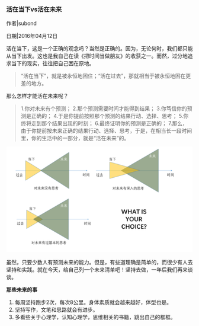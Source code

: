 ### 活在当下vs活在未来

作者|subond

日期|2016年04月12日

活在当下，这是一个正确的观念吗？当然是正确的。因为，无论何时，我们都只能从当下出发。这也是我自己在读《把时间当做朋友》的收获之一。而然，过分地追求当下的现实，往往把自己困在原地。

> “活在当下”，就是被永恒地困住；“活在过去”，那就相当于被永恒地困在更差的地方。

那么怎样才能活在未来呢？

> 1.你对未来有个预测；
> 2.那个预测需要时间才能得到结果；
> 3.你笃信你的预测是正确的；
> 4.于是你提前按照那个预测的结果行动、选择、思考；
> 5.你终将走到那个结果出现的时刻；
> 6.最终证明你的预测是正确的；
> 7.那么，由于你提前按未来正确的结果行动、选择、思考，于是，在相当长一段时间里，你的生活中的一部分，就是“活在未来”的。

![活在未来](./image/live-in-furture.png)

虽然，只要少数人有预测未来的能力。但是，有些道理确是简单的，而很少有人去坚持和实践。就在今天，给自己列一个未来清单吧！坚持去做，一年后我们再来谈谈。

**那些未来的事**

1. 每周坚持跑步2次，每次8公里。身体素质就会越来越好，体型也是。
2. 坚持写作，文笔和思路就会有进步。
3. 多看些关于心理学，认知心理学，思维相关的书籍，跳出自己的框框。
